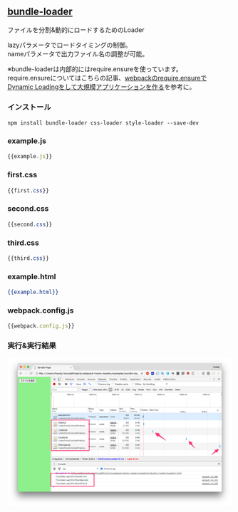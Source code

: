 ## [bundle-loader](https://github.com/webpack/bundle-loader)
ファイルを分割&動的にロードするためのLoader

lazyパラメータでロードタイミングの制御。  
nameパラメータで出力ファイル名の調整が可能。  

※bundle-loaderは内部的にはrequire.ensureを使っています。  
require.ensureについてはこちらの記事、[webpackのrequire.ensureでDynamic Loadingをして大規模アプリケーションを作る](http://qiita.com/RyotaSugawara/items/0effa7ce42adfcb66a35)を参考に。

### インストール

```console
npm install bundle-loader css-loader style-loader --save-dev
```

### example.js

```javascript:example.js
{{example.js}}
```

### first.css

```css:first.css
{{first.css}}
```

### second.css

```css:second.css
{{second.css}}
```

### third.css

```css:third.css
{{third.css}}
```

### example.html

```html:example.html
{{example.html}}
```

### webpack.config.js

```javascript:webpack.config.js
{{webpack.config.js}}
```

### 実行&実行結果

![cap1](https://raw.githubusercontent.com/howdy39/webpack-howto-loaders/master/examples/bundle-loader/capture/cap1.png)
